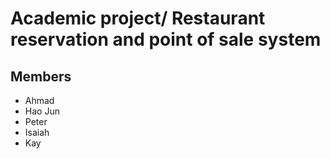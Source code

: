 # Academic project/ Restaurant reservation and point of sale system  
## Members
- Ahmad
- Hao Jun
- Peter
- Isaiah
- Kay
